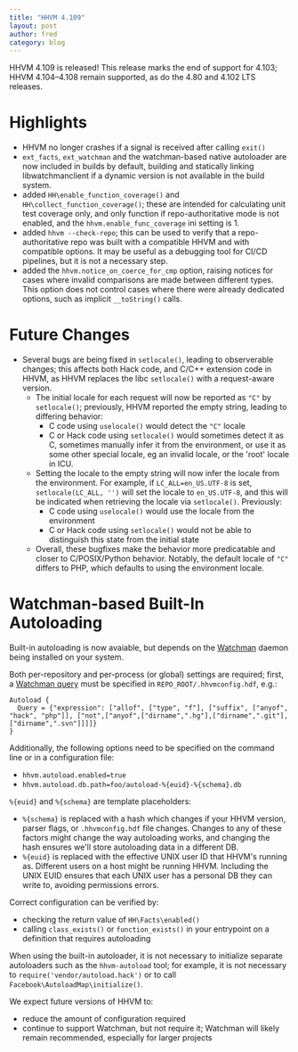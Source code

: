 ```yaml
---
title: "HHVM 4.109"
layout: post
author: fred
category: blog
---
```


HHVM 4.109 is released! This release marks the end of support for 4.103;
HHVM 4.104&ndash;4.108 remain supported, as do the 4.80 and 4.102 LTS releases.

# Highlights

- HHVM no longer crashes if a signal is received after calling `exit()`
- `ext_facts`, `ext_watchman` and the watchman-based native autoloader are now
  included in builds by default, building and statically linking
  libwatchmanclient if a dynamic version is not available in the build system.
- added `HH\enable_function_coverage()` and `HH\collect_function_coverage()`;
  these are intended for calculating unit test coverage only, and only function
  if repo-authoritative mode is not enabled, and the
    `hhvm.enable_func_coverage` ini setting is 1.
- added `hhvm --check-repo`; this can be used to verify that a
  repo-authoritative repo was built with a compatible HHVM and with compatible
  options. It may be useful as a debugging tool for CI/CD pipelines, but it is
  not a necessary step.
- added the `hhvm.notice_on_coerce_for_cmp` option, raising notices for cases
  where invalid comparisons are made between different types. This option does
  not control cases where there were already dedicated options, such as implicit
  `__toString()` calls.

# Future Changes

- Several bugs are being fixed in `setlocale()`, leading to observerable
  changes; this affects both Hack code, and C/C++ extension code in HHVM, as
  HHVM replaces the libc `setlocale()` with a request-aware version.
  - The initial locale for each request will now be reported as `"C"` by
    `setlocale()`; previously, HHVM reported the empty string, leading to
    differing behavior:
    - C code using `uselocale()` would detect the `"C"` locale
    - C or Hack  code using `setlocale()` would sometimes detect it as C,
      sometimes manually infer it from the environment, or use it as some other
      special locale, eg an invalid locale, or the 'root' locale in ICU.
  - Setting the locale to the empty string will now infer the locale from the
    environment. For example, if `LC_ALL=en_US.UTF-8` is set,
    `setlocale(LC_ALL, '')` will set the locale to `en_US.UTF-8`, and this will
    be indicated when retrieving the locale via `setlocale()`. Previously:
    - C code using `uselocale()` would use the locale from the environment
    - C or Hack code using `setlocale()` would not be able to distinguish this
      state from the initial state
  - Overall, these bugfixes make the behavior more predicatable and closer to
    C/POSIX/Python behavior. Notably, the default locale of `"C"` differs to
    PHP, which defaults to using the environment locale.

# Watchman-based Built-In Autoloading

Built-in autoloading is now avaiable, but depends on the
[Watchman](https://github.com/facebook/watchman/) daemon being installed
on your system.

Both per-repository and per-process (or global) settings are required;
first, a
[Watchman query](https://facebook.github.io/watchman/docs/file-query.html)
must be specified in `REPO_ROOT/.hhvmconfig.hdf`, e.g.:

```hdf
Autoload {
  Query = {"expression": ["allof", ["type", "f"], ["suffix", ["anyof", "hack", "php"]], ["not",["anyof",["dirname",".hg"],["dirname",".git"],["dirname",".svn"]]]]}
}
```

Additionally, the following options need to be specified on the command
line or in a configuration file:
- `hhvm.autoload.enabled=true`
- `hhvm.autoload.db.path=foo/autoload-%{euid}-%{schema}.db`

`%{euid}` and `%{schema}` are template placeholders:

* `%{schema}` is replaced with a hash which changes if your HHVM version, parser flags, or `.hhvmconfig.hdf` file changes. Changes to any of these factors might change the way autoloading works, and changing the hash ensures we'll store autoloading data in a different DB.
* `%{euid}` is replaced with the effective UNIX user ID that HHVM's running as. Different users on a host might be running HHVM. Including the UNIX EUID ensures that each UNIX user has a personal DB they can write to, avoiding permissions errors.

Correct configuration can be verified by:
- checking the return value of `HH\Facts\enabled()`
- calling `class_exists()` or `function_exists()` in your entrypoint
  on a definition that requires autoloading

When using the built-in autoloader, it is not necessary to initialize
separate autoloaders such as the `hhvm-autoload` tool; for example,
it is not necessary to `require('vendor/autoload.hack')` or to call
`Facebook\AutoloadMap\initialize()`.

We expect future versions of HHVM to:
- reduce the amount of configuration required
- continue to support Watchman, but not require it; Watchman will
  likely remain recommended, especially for larger projects
